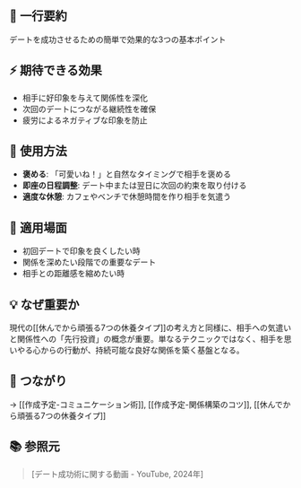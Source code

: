 ## 📝 一行要約
デートを成功させるための簡単で効果的な3つの基本ポイント

## ⚡ 期待できる効果
- 相手に好印象を与えて関係性を深化
- 次回のデートにつながる継続性を確保
- 疲労によるネガティブな印象を防止

## 🎯 使用方法
- **褒める**: 「可愛いね！」と自然なタイミングで相手を褒める
- **即座の日程調整**: デート中または翌日に次回の約束を取り付ける
- **適度な休憩**: カフェやベンチで休憩時間を作り相手を気遣う

## 📍 適用場面
- 初回デートで印象を良くしたい時
- 関係を深めたい段階での重要なデート
- 相手との距離感を縮めたい時

## 💡 なぜ重要か
現代の[[休んでから頑張る7つの休養タイプ]]の考え方と同様に、相手への気遣いと関係性への「先行投資」の概念が重要。単なるテクニックではなく、相手を思いやる心からの行動が、持続可能な良好な関係を築く基盤となる。

## 🔗 つながり
→ [[作成予定-コミュニケーション術]], [[作成予定-関係構築のコツ]], [[休んでから頑張る7つの休養タイプ]]

## 📚 参照元
> [デート成功術に関する動画 - YouTube, 2024年]